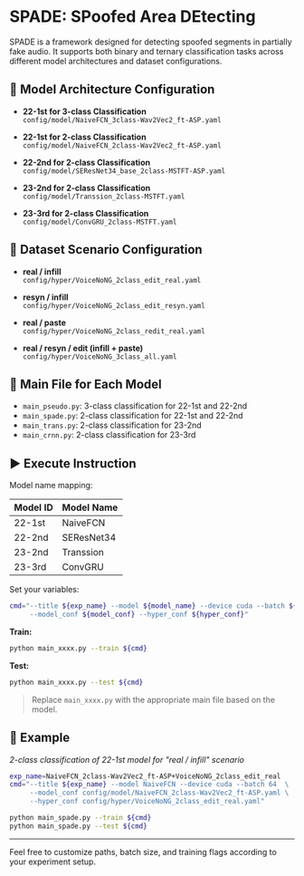 # SPADE: SPoofed Area DEtecting

SPADE is a framework designed for detecting spoofed segments in partially fake audio. It supports both binary and ternary classification tasks across different model architectures and dataset configurations.

## 🔧 Model Architecture Configuration

- **22-1st for 3-class Classification**  
  `config/model/NaiveFCN_3class-Wav2Vec2_ft-ASP.yaml`

- **22-1st for 2-class Classification**  
  `config/model/NaiveFCN_2class-Wav2Vec2_ft-ASP.yaml`

- **22-2nd for 2-class Classification**  
  `config/model/SEResNet34_base_2class-MSTFT-ASP.yaml`

- **23-2nd for 2-class Classification**  
  `config/model/Transsion_2class-MSTFT.yaml`

- **23-3rd for 2-class Classification**  
  `config/model/ConvGRU_2class-MSTFT.yaml`

## 📁 Dataset Scenario Configuration

- **real / infill**  
  `config/hyper/VoiceNoNG_2class_edit_real.yaml`

- **resyn / infill**  
  `config/hyper/VoiceNoNG_2class_edit_resyn.yaml`

- **real / paste**  
  `config/hyper/VoiceNoNG_2class_redit_real.yaml`

- **real / resyn / edit (infill + paste)**  
  `config/hyper/VoiceNoNG_3class_all.yaml`

## 🧠 Main File for Each Model

- `main_pseudo.py`: 3-class classification for 22-1st and 22-2nd
- `main_spade.py`: 2-class classification for 22-1st and 22-2nd
- `main_trans.py`: 2-class classification for 23-2nd
- `main_crnn.py`: 2-class classification for 23-3rd

## ▶️ Execute Instruction

Model name mapping:

| Model ID | Model Name   |
|----------|--------------|
| 22-1st   | NaiveFCN     |
| 22-2nd   | SEResNet34   |
| 23-2nd   | Transsion    |
| 23-3rd   | ConvGRU      |

Set your variables:

```bash
cmd="--title ${exp_name} --model ${model_name} --device cuda --batch ${batch_size} \   
     --model_conf ${model_conf} --hyper_conf ${hyper_conf}"
```

**Train:**
```bash
python main_xxxx.py --train ${cmd}
```

**Test:**
```bash
python main_xxxx.py --test ${cmd}
```

> Replace `main_xxxx.py` with the appropriate main file based on the model.

## 📌 Example

_2-class classification of 22-1st model for "real / infill" scenario_

```bash
exp_name=NaiveFCN_2class-Wav2Vec2_ft-ASP+VoiceNoNG_2class_edit_real
cmd="--title ${exp_name} --model NaiveFCN --device cuda --batch 64  \      
     --model_conf config/model/NaiveFCN_2class-Wav2Vec2_ft-ASP.yaml \     
     --hyper_conf config/hyper/VoiceNoNG_2class_edit_real.yaml"

python main_spade.py --train ${cmd}
python main_spade.py --test ${cmd}
```

---

Feel free to customize paths, batch size, and training flags according to your experiment setup.
